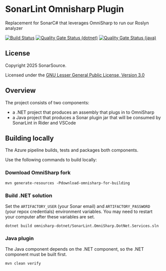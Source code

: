 # SonarLint Omnisharp Plugin

Replacement for SonarC# that leverages OmniSharp to run our Roslyn analyzer

[![Build Status](https://api.cirrus-ci.com/github/SonarSource/sonarlint-omnisharp.svg?branch=master)](https://cirrus-ci.com/github/SonarSource/sonarlint-omnisharp)
[![Quality Gate Status (dotnet)](https://next.sonarqube.com/sonarqube/api/project_badges/measure?project=sonarlint-omnisharp-dotnet&metric=alert_status&token=8df1ef6c2932894736b31de4b75e9a99deca0afb)](https://next.sonarqube.com/sonarqube/dashboard?id=sonarlint-omnisharp-dotnet)
[![Quality Gate Status (java)](https://next.sonarqube.com/sonarqube/api/project_badges/measure?project=org.sonarsource.sonarlint.omnisharp%3Asonarlint-omnisharp-parent&metric=alert_status&token=177424623401146d0d058846c561536e247d3ed6)](https://next.sonarqube.com/sonarqube/dashboard?id=org.sonarsource.sonarlint.omnisharp%3Asonarlint-omnisharp-parent)


## License

Copyright 2025 SonarSource.

Licensed under the [GNU Lesser General Public License, Version 3.0](http://www.gnu.org/licenses/lgpl.txt)

## Overview

The project consists of two components:
* a .NET project that produces an assembly that plugs in to OmniSharp
* a Java project that produces a Sonar plugin jar that will be consumed by SonarLint in Rider and VSCode

## Building locally

The Azure pipeline builds, tests and packages both components.

Use the following commands to build locally:

### Download OmniSharp fork

`mvn generate-resources -Pdownload-omnisharp-for-building`

### Build .NET solution

Set the `ARTIFACTORY_USER` (your Sonar email) and `ARTIFACTORY_PASSWORD` (your repox credentials) environment variables.
You may need to restart your computer after these variables are set.

`dotnet build omnisharp-dotnet/SonarLint.OmniSharp.DotNet.Services.sln`

### Java plugin

The Java component depends on the .NET component, so the .NET component must be built first.

`mvn clean verify`
